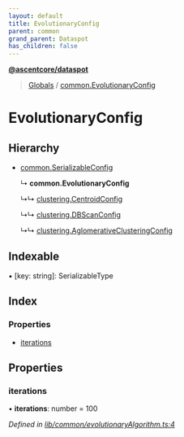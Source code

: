 ```yaml
---
layout: default
title: EvolutionaryConfig
parent: common
grand_parent: Dataspot
has_children: false
---
```


**[@ascentcore/dataspot](../README.md)**

> [Globals](../globals.md) / [common.EvolutionaryConfig](common_evolutionaryconfig)

# EvolutionaryConfig

## Hierarchy

* [common.SerializableConfig](common_serializableconfig)

  ↳ **common.EvolutionaryConfig**

  ↳↳ [clustering.CentroidConfig](clustering_centroidconfig)

  ↳↳ [clustering.DBScanConfig](clustering_dbscanconfig)

  ↳↳ [clustering.AglomerativeClusteringConfig](clustering_aglomerativeclusteringconfig)

## Indexable

▪ [key: string]: SerializableType

## Index

### Properties

* [iterations](common_evolutionaryconfig#iterations)

## Properties

### iterations

•  **iterations**: number = 100

*Defined in [lib/common/evolutionaryAlgorithm.ts:4](https://github.com/ascentcore/dataspot/blob/aa42404/lib/common/evolutionaryAlgorithm.ts#L4)*
